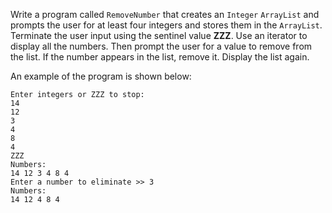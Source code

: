 Write a program called `RemoveNumber` that creates an `Integer` `ArrayList` and prompts the user for at least four integers and stores them in the `ArrayList`. Terminate the user input using the sentinel value **ZZZ**. Use an iterator to display all the numbers. Then prompt the user for a value to remove from the list. If the number appears in the list, remove it. Display the list again.

An example of the program is shown below: 
```
Enter integers or ZZZ to stop: 
14
12
3
4
8
4
ZZZ
Numbers:
14 12 3 4 8 4 
Enter a number to eliminate >> 3
Numbers:
14 12 4 8 4
```

